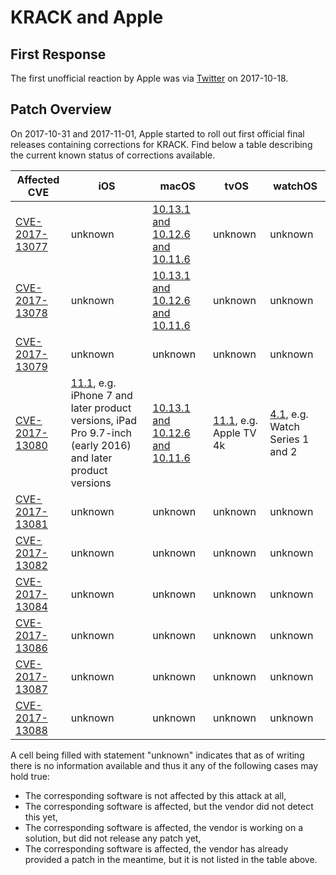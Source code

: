 # KRACK and Apple

## First Response
The first unofficial reaction by Apple was via [Twitter](https://twitter.com/reneritchie/status/919988216501030914) on 2017-10-18.

## Patch Overview
On 2017-10-31 and 2017-11-01, Apple started to roll out first official final releases containing corrections for KRACK. Find below a table describing the current known status of corrections available.

| Affected CVE                                                      | iOS     | macOS   | tvOS    | watchOS |
|-------------------------------------------------------------------|---------|---------|---------|---------|
| [CVE-2017-13077](https://nvd.nist.gov/vuln/detail/CVE-2017-13077) | unknown | [10.13.1 and 10.12.6 and 10.11.6](https://support.apple.com/en-us/HT208221) | unknown | unknown |
| [CVE-2017-13078](https://nvd.nist.gov/vuln/detail/CVE-2017-13078) | unknown | [10.13.1 and 10.12.6 and 10.11.6](https://support.apple.com/en-us/HT208221) | unknown | unknown |
| [CVE-2017-13079](https://nvd.nist.gov/vuln/detail/CVE-2017-13079) | unknown | unknown | unknown | unknown |
| [CVE-2017-13080](https://nvd.nist.gov/vuln/detail/CVE-2017-13080) | [11.1](https://support.apple.com/de-de/HT208222), e.g. iPhone 7 and later product versions, iPad Pro 9.7-inch (early 2016) and later product versions | [10.13.1 and 10.12.6 and 10.11.6](https://support.apple.com/en-us/HT208221) | [11.1](https://support.apple.com/de-de/HT208219), e.g. Apple TV 4k | [4.1](https://support.apple.com/de-de/HT208220), e.g. Watch Series 1 and 2 |
| [CVE-2017-13081](https://nvd.nist.gov/vuln/detail/CVE-2017-13081) | unknown | unknown | unknown | unknown |
| [CVE-2017-13082](https://nvd.nist.gov/vuln/detail/CVE-2017-13082) | unknown | unknown | unknown | unknown |
| [CVE-2017-13084](https://nvd.nist.gov/vuln/detail/CVE-2017-13084) | unknown | unknown | unknown | unknown |
| [CVE-2017-13086](https://nvd.nist.gov/vuln/detail/CVE-2017-13086) | unknown | unknown | unknown | unknown |
| [CVE-2017-13087](https://nvd.nist.gov/vuln/detail/CVE-2017-13087) | unknown | unknown | unknown | unknown |
| [CVE-2017-13088](https://nvd.nist.gov/vuln/detail/CVE-2017-13088) | unknown | unknown | unknown | unknown |

A cell being filled with statement "unknown" indicates that as of writing there is no information available and thus it any of the following cases may hold true:

* The corresponding software is not affected by this attack at all,
* The corresponding software is affected, but the vendor did not detect this yet,
* The corresponding software is affected, the vendor is working on a solution, but did not release any patch yet,
* The corresponding software is affected, the vendor has already provided a patch in the meantime, but it is not listed in the table above.

